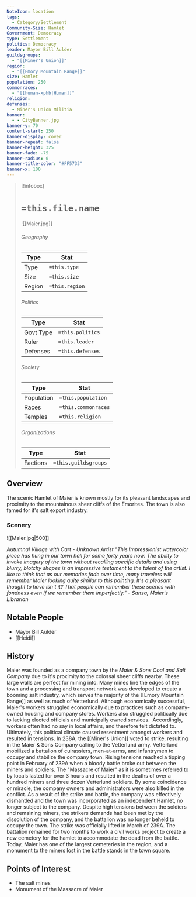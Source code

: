 ```yaml
---
NoteIcon: location
tags:
  - Category/Settlement
Community-Size: Hamlet
Government: Democracy
type: Settlement
politics: Democracy
leader: Mayor Bill Aulder
guildsgroups:
  - "[[Miner's Union]]"
region:
  - "[[Emory Mountain Range]]"
size: Hamlet
population: 250
commonraces:
  - "[[human-xphb|Human]]"
religion: 
defenses:
  - Miner's Union Militia
banner:
  - - CityBanner.jpg
banner-y: 70
content-start: 250
banner-display: cover
banner-repeat: false
banner-height: 325
banner-fade: -75
banner-radius: 0
banner-title-color: "#FF5733"
banner-x: 100
---
```




> [!infobox]
> # `=this.file.name`
> ![[Maier.jpg]]
> ###### Geography
> Type |  Stat |
> ---|---|
> Type | `=this.type` |
> Size | `=this.size` |
> Region | `=this.region` |
> ###### Politics
> Type |  Stat |
> ---|---|
> Govt Type | `=this.politics` |
> Ruler | `=this.leader` |
> Defenses | `=this.defenses` |
> 
> ###### Society
> Type |  Stat |
> ---|---|
> Population | `=this.population` |
> Races | `=this.commonraces` |
> Temples | `=this.religion`  |
> ###### Organizations
> Type |  Stat |
> ---|---|
> Factions| `=this.guildsgroups`|
## Overview

The scenic Hamlet of Maier is known mostly for its pleasant landscapes and proximity to the mountainous sheer cliffs of the Emorites. The town is also famed for it's salt export industry.

### Scenery
![[Maier.jpg|500]]

*Autumnal Village with Cart - Unknown Artist
"This Impressionist watercolor piece has hung in our town hall for some forty years now. The ability to invoke imagery of the town without recalling specific details and using blurry, blotchy shapes is an impressive testament to the talent of the artist. I like to think that as our memories fade over time, many travelers will remember Maier looking quite similar to this painting. It's a pleasant thought to have isn't it? That people can remember these scenes with fondness even if we remember them imperfectly." - Sansa, Maier's Librarian*

## Notable People
- Mayor Bill Aulder
- [[Heidi]]

## History

Maier was founded as a company town by the *Maier & Sons Coal and Salt Company* due to it's proximity to the colossal sheer cliffs nearby. These large walls are perfect for mining into. Many mines line the edges of the town and a processing and transport network was developed to create a booming salt industry, which serves the majority of the [[Emory Mountain Range]] as well as much of Vetterlund. Although economically successful, Maier's workers struggled economically due to practices such as company-owned housing and company stores. Workers also struggled politically due to lacking elected officials and municipally owned services.  Accordingly, workers often had no say in local affairs, and therefore felt dictated to. Ultimately, this political climate caused resentment amongst workers and resulted in tensions. In 238A, the [[Miner's Union]]  voted to strike, resulting in the Maier & Sons Company calling to the Vetterlund army. Vetterlund mobilized a battalion of cuirassiers, men-at-arms, and infantrymen to occupy and stabilize the company town. Rising tensions reached a tipping point  in February of 239A when a bloody battle broke out between the miners and soldiers. The "Massacre of Maier" as it is sometimes referred to by locals lasted for over 3 hours and resulted in the deaths of over a hundred miners and three dozen Vetterlund soldiers. By some coincidence or miracle, the company owners and administrators were also killed in the conflict. As a result of the strike and battle, the company was effectively dismantled and the town was incorporated as an independent Hamlet, no longer subject to the company. Despite high tensions between the soldiers and remaining miners, the strikers demands had been met by the dissolution of the company, and the battalion was no longer beheld to occupy the town. The strike was officially  lifted in March of 239A. The battalion remained for two months to work a civil works project to create a new cemetery for the hamlet to accommodate the dead from the battle. Today, Maier has one of the largest cemeteries in the region, and a monument to the miners lost in the battle stands in the town square.

## Points of Interest
- The salt mines
- Monument of the Massacre of Maier

